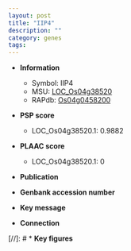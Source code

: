 ```yaml
---
layout: post
title: "IIP4"
description: ""
category: genes
tags: 
---
```


* **Information**  
    + Symbol: IIP4  
    + MSU: [LOC_Os04g38520](http://rice.plantbiology.msu.edu/cgi-bin/ORF_infopage.cgi?orf=LOC_Os04g38520)  
    + RAPdb: [Os04g0458200](http://rapdb.dna.affrc.go.jp/viewer/gbrowse_details/irgsp1?name=Os04g0458200)  

* **PSP score**  
    + LOC_Os04g38520.1: 0.9882 

* **PLAAC score**  
    + LOC_Os04g38520.1: 0 

* **Publication**  

* **Genbank accession number**  

* **Key message**  

* **Connection**  

[//]: # * **Key figures**  


